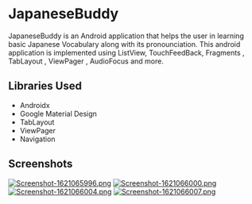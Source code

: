 # JapaneseBuddy
JapaneseBuddy is an Android application that helps the user in learning basic Japanese Vocabulary along with its pronounciation.
This android application is implemented using ListView, TouchFeedBack, Fragments , TabLayout , ViewPager , AudioFocus and more.

## Libraries Used
- Androidx
- Google Material Design
- TabLayout
- ViewPager
- Navigation

## Screenshots

[![Screenshot-1621065996.png](https://i.postimg.cc/Ls4NKVfR/Screenshot-1621065996.png)](https://postimg.cc/QFPpc10n)        [![Screenshot-1621066000.png](https://i.postimg.cc/9MKp95kF/Screenshot-1621066000.png)](https://postimg.cc/dkRrMXvz)          [![Screenshot-1621066004.png](https://i.postimg.cc/KYYrs8S8/Screenshot-1621066004.png)](https://postimg.cc/dhzyhvVb)             [![Screenshot-1621066007.png](https://i.postimg.cc/ydMmdhJD/Screenshot-1621066007.png)](https://postimg.cc/xJPJpz3Q)
